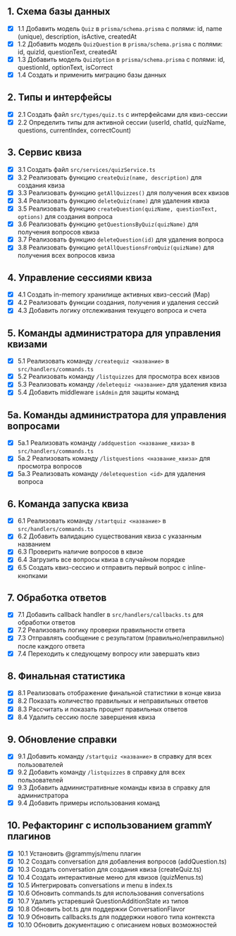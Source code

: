 ## 1. Схема базы данных
- [x] 1.1 Добавить модель `Quiz` в `prisma/schema.prisma` с полями: id, name (unique), description, isActive, createdAt
- [x] 1.2 Добавить модель `QuizQuestion` в `prisma/schema.prisma` с полями: id, quizId, questionText, createdAt
- [x] 1.3 Добавить модель `QuizOption` в `prisma/schema.prisma` с полями: id, questionId, optionText, isCorrect
- [x] 1.4 Создать и применить миграцию базы данных

## 2. Типы и интерфейсы
- [x] 2.1 Создать файл `src/types/quiz.ts` с интерфейсами для квиз-сессии
- [x] 2.2 Определить типы для активной сессии (userId, chatId, quizName, questions, currentIndex, correctCount)

## 3. Сервис квиза
- [x] 3.1 Создать файл `src/services/quizService.ts`
- [x] 3.2 Реализовать функцию `createQuiz(name, description)` для создания квиза
- [x] 3.3 Реализовать функцию `getAllQuizzes()` для получения всех квизов
- [x] 3.4 Реализовать функцию `deleteQuiz(name)` для удаления квиза
- [x] 3.5 Реализовать функцию `createQuestion(quizName, questionText, options)` для создания вопроса
- [x] 3.6 Реализовать функцию `getQuestionsByQuiz(quizName)` для получения вопросов квиза
- [x] 3.7 Реализовать функцию `deleteQuestion(id)` для удаления вопроса
- [x] 3.8 Реализовать функцию `getAllQuestionsFromQuiz(quizName)` для получения всех вопросов квиза

## 4. Управление сессиями квиза
- [x] 4.1 Создать in-memory хранилище активных квиз-сессий (Map)
- [x] 4.2 Реализовать функции создания, получения и удаления сессий
- [x] 4.3 Добавить логику отслеживания текущего вопроса и счета

## 5. Команды администратора для управления квизами
- [x] 5.1 Реализовать команду `/createquiz <название>` в `src/handlers/commands.ts`
- [x] 5.2 Реализовать команду `/listquizzes` для просмотра всех квизов
- [x] 5.3 Реализовать команду `/deletequiz <название>` для удаления квиза
- [x] 5.4 Добавить middleware `isAdmin` для защиты команд

## 5a. Команды администратора для управления вопросами
- [x] 5a.1 Реализовать команду `/addquestion <название_квиза>` в `src/handlers/commands.ts`
- [x] 5a.2 Реализовать команду `/listquestions <название_квиза>` для просмотра вопросов
- [x] 5a.3 Реализовать команду `/deletequestion <id>` для удаления вопроса

## 6. Команда запуска квиза
- [x] 6.1 Реализовать команду `/startquiz <название>` в `src/handlers/commands.ts`
- [x] 6.2 Добавить валидацию существования квиза с указанным названием
- [x] 6.3 Проверить наличие вопросов в квизе
- [x] 6.4 Загрузить все вопросы квиза в случайном порядке
- [x] 6.5 Создать квиз-сессию и отправить первый вопрос с inline-кнопками

## 7. Обработка ответов
- [x] 7.1 Добавить callback handler в `src/handlers/callbacks.ts` для обработки ответов
- [x] 7.2 Реализовать логику проверки правильности ответа
- [x] 7.3 Отправлять сообщение с результатом (правильно/неправильно) после каждого ответа
- [x] 7.4 Переходить к следующему вопросу или завершать квиз

## 8. Финальная статистика
- [x] 8.1 Реализовать отображение финальной статистики в конце квиза
- [x] 8.2 Показать количество правильных и неправильных ответов
- [x] 8.3 Рассчитать и показать процент правильных ответов
- [x] 8.4 Удалить сессию после завершения квиза

## 9. Обновление справки
- [x] 9.1 Добавить команду `/startquiz <название>` в справку для всех пользователей
- [x] 9.2 Добавить команду `/listquizzes` в справку для всех пользователей
- [x] 9.3 Добавить административные команды квиза в справку для администратора
- [x] 9.4 Добавить примеры использования команд

## 10. Рефакторинг с использованием grammY плагинов
- [x] 10.1 Установить @grammyjs/menu плагин
- [x] 10.2 Создать conversation для добавления вопросов (addQuestion.ts)
- [x] 10.3 Создать conversation для создания квиза (createQuiz.ts)
- [x] 10.4 Создать интерактивные меню для квизов (quizMenus.ts)
- [x] 10.5 Интегрировать conversations и menu в index.ts
- [x] 10.6 Обновить commands.ts для использования conversations
- [x] 10.7 Удалить устаревший QuestionAdditionState из типов
- [x] 10.8 Обновить bot.ts для поддержки ConversationFlavor
- [x] 10.9 Обновить callbacks.ts для поддержки нового типа контекста
- [x] 10.10 Обновить документацию с описанием новых возможностей
